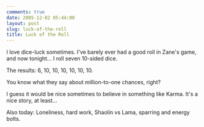 ```yaml
---
comments: true
date: 2005-12-02 05:44:00
layout: post
slug: luck-of-the-roll
title: Luck of the Roll
---
```


I love dice-luck sometimes.  I've barely ever had a good roll in Zane's game, and now tonight...  I roll seven 10-sided dice.  

The results: 6, 10, 10, 10, 10, 10, 10.  

You know what they say about million-to-one chances, right?  

I guess it would be nice sometimes to believe in something like Karma.  It's a nice story, at least...  

Also today: Loneliness, hard work, Shaolin vs Lama, sparring and energy bolts.
